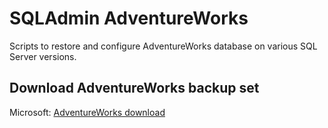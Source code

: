 # SQLAdmin AdventureWorks

Scripts to restore and configure AdventureWorks database on various SQL Server versions.

## Download AdventureWorks backup set

Microsoft: [AdventureWorks download](https://learn.microsoft.com/en-us/sql/samples/adventureworks-install-configure?view=sql-server-ver16&tabs=ssms)

